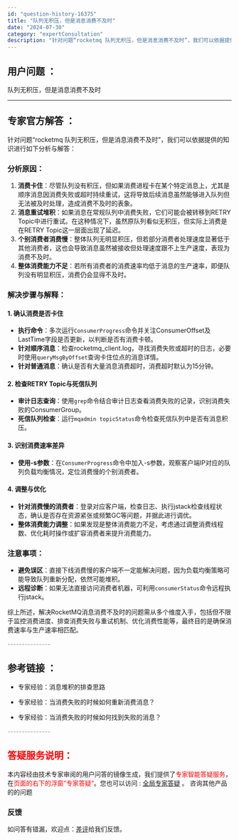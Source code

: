 ```yaml
---
id: "question-history-16375"
title: "队列无积压，但是消息消费不及时"
date: "2024-07-30"
category: "expertConsultation"
description: "针对问题“rocketmq 队列无积压，但是消息消费不及时”，我们可以依据提供的知识进行如下分析与解答：### 分析原因：1. **消费卡住**：尽管队列没有积压，但如果消费进程卡在某个特定消息上，尤其是顺序消息因消费失败或超时持续重试，这将导致后续消息虽然能够进入队列但无法被及时处理，造成消费不及"
---
```


## 用户问题 ： 
 队列无积压，但是消息消费不及时  

---------------
## 专家官方解答 ：

针对问题“rocketmq 队列无积压，但是消息消费不及时”，我们可以依据提供的知识进行如下分析与解答：

### 分析原因：
1. **消费卡住**：尽管队列没有积压，但如果消费进程卡在某个特定消息上，尤其是顺序消息因消费失败或超时持续重试，这将导致后续消息虽然能够进入队列但无法被及时处理，造成消费不及时的表象。
2. **消息重试堆积**：如果消息在常规队列中消费失败，它们可能会被转移到RETRY Topic中进行重试。在这种情况下，虽然原队列看似无积压，但实际上消费是在RETRY Topic这一层面出现了延迟。
3. **个别消费者消费慢**：整体队列无明显积压，但若部分消费者处理速度显著低于其他消费者，这也会导致消息虽然被接收但处理速度跟不上生产速度，表现为消费不及时。
4. **整体消费能力不足**：若所有消费者的消费速率均低于消息的生产速率，即便队列没有明显积压，消费仍会显得不及时。

### 解决步骤与解释：
#### 1. 确认消费是否卡住
- **执行命令**：多次运行`ConsumerProgress`命令并关注ConsumerOffset及LastTime字段是否更新，以判断是否有消费卡顿。
- **针对顺序消息**：检查rocketmq_client.log，寻找消费失败或超时的日志，必要时使用`queryMsgByOffset`查询卡住位点的消息详情。
- **针对普通消息**：确认是否有大量消息消费超时，消费超时默认为15分钟。

#### 2. 检查RETRY Topic与死信队列
- **审计日志查询**：使用`grep`命令结合审计日志查看消费失败的记录，识别消费失败的ConsumerGroup。
- **死信队列检查**：运行`mqadmin topicStatus`命令检查死信队列中是否有消息积压。

#### 3. 识别消费速率差异
- **使用-s参数**：在`ConsumerProgress`命令中加入-s参数，观察客户端IP对应的队列负载均衡情况，定位消费慢的个别消费者。

#### 4. 调整与优化
- **针对消费慢的消费者**：登录对应客户端，检查日志、执行jstack检查线程状态，确认是否存在资源紧张或频繁GC等问题，并据此进行调优。
- **整体消费能力调整**：如果发现是整体消费能力不足，考虑通过调整消费线程数、优化耗时操作或扩容消费者来提升消费能力。

### 注意事项：
- **避免误区**：直接下线消费慢的客户端不一定能解决问题，因为负载均衡策略可能导致队列重新分配，依然可能堆积。
- **远程诊断**：如果无法直接访问消费者机器，可利用`consumerStatus`命令远程执行jstack。

综上所述，解决RocketMQ消息消费不及时的问题需从多个维度入手，包括但不限于监控消费进度、排查消费失败与重试机制、优化消费性能等，最终目的是确保消费速率与生产速率相匹配。


<font color="#949494">---------------</font> 


## 参考链接 ：

* 专家经验：消息堆积的排查思路 
 
 * 专家经验：当消费失败的时候如何重新消费消息？ 
 
 * 专家经验：当消费失败的时候如何找到失败的消息？ 


 <font color="#949494">---------------</font> 
 


## <font color="#FF0000">答疑服务说明：</font> 

本内容经由技术专家审阅的用户问答的镜像生成，我们提供了<font color="#FF0000">专家智能答疑服务</font>，在<font color="#FF0000">页面的右下的浮窗”专家答疑“</font>。您也可以访问 : [全局专家答疑](https://answer.opensource.alibaba.com/docs/intro) 。 咨询其他产品的的问题

### 反馈
如问答有错漏，欢迎点：[差评](https://ai.nacos.io/user/feedbackByEnhancerGradePOJOID?enhancerGradePOJOId=16377)给我们反馈。
